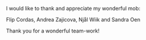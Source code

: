I would like to thank and appreciate my wonderful mob:

Flip Cordas, Andrea Zajicova, Njål Wiik and Sandra Oen

Thank you for a wonderful team-work!
